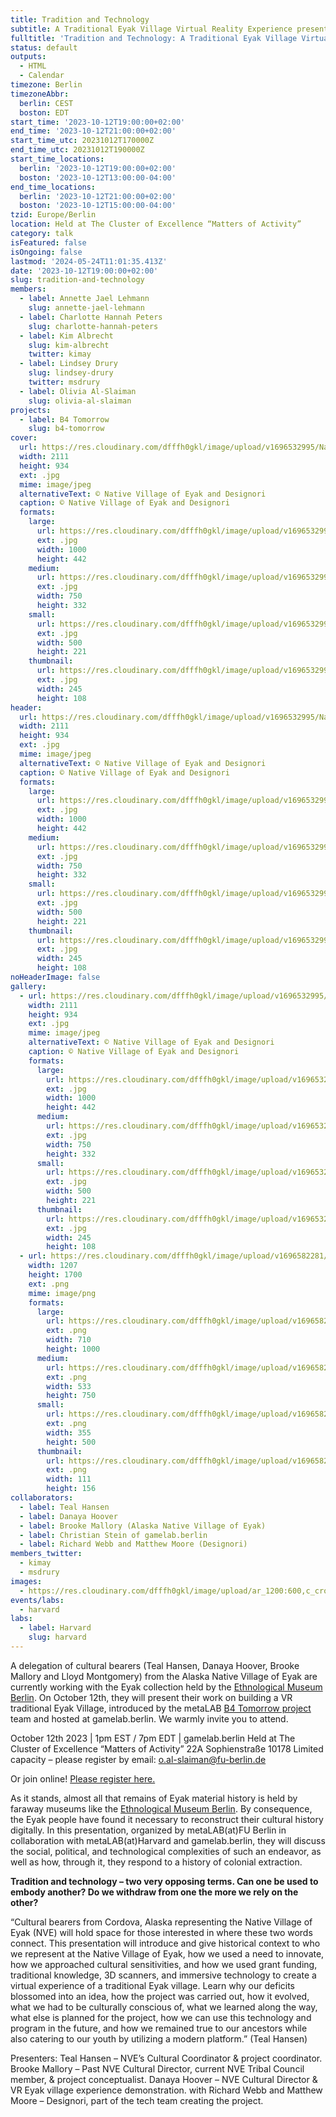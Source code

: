 ```yaml
---
title: Tradition and Technology
subtitle: A Traditional Eyak Village Virtual Reality Experience presented by Cultural Bearers from Cordova, Alaska
fulltitle: 'Tradition and Technology: A Traditional Eyak Village Virtual Reality Experience presented by Cultural Bearers from Cordova, Alaska'
status: default
outputs:
  - HTML
  - Calendar
timezone: Berlin
timezoneAbbr:
  berlin: CEST
  boston: EDT
start_time: '2023-10-12T19:00:00+02:00'
end_time: '2023-10-12T21:00:00+02:00'
start_time_utc: 20231012T170000Z
end_time_utc: 20231012T190000Z
start_time_locations:
  berlin: '2023-10-12T19:00:00+02:00'
  boston: '2023-10-12T13:00:00-04:00'
end_time_locations:
  berlin: '2023-10-12T21:00:00+02:00'
  boston: '2023-10-12T15:00:00-04:00'
tzid: Europe/Berlin
location: Held at The Cluster of Excellence “Matters of Activity”
category: talk
isFeatured: false
isOngoing: false
lastmod: '2024-05-24T11:01:35.413Z'
date: '2023-10-12T19:00:00+02:00'
slug: tradition-and-technology
members:
  - label: Annette Jael Lehmann
    slug: annette-jael-lehmann
  - label: Charlotte Hannah Peters
    slug: charlotte-hannah-peters
  - label: Kim Albrecht
    slug: kim-albrecht
    twitter: kimay
  - label: Lindsey Drury
    slug: lindsey-drury
    twitter: msdrury
  - label: Olivia Al-Slaiman
    slug: olivia-al-slaiman
projects:
  - label: B4 Tomorrow
    slug: b4-tomorrow
cover:
  url: https://res.cloudinary.com/dfffh0gkl/image/upload/v1696532995/Native_Village_of_Eyak_and_Designori_c767ad00f8.jpg
  width: 2111
  height: 934
  ext: .jpg
  mime: image/jpeg
  alternativeText: © Native Village of Eyak and Designori
  caption: © Native Village of Eyak and Designori
  formats:
    large:
      url: https://res.cloudinary.com/dfffh0gkl/image/upload/v1696532997/large_Native_Village_of_Eyak_and_Designori_c767ad00f8.jpg
      ext: .jpg
      width: 1000
      height: 442
    medium:
      url: https://res.cloudinary.com/dfffh0gkl/image/upload/v1696532997/medium_Native_Village_of_Eyak_and_Designori_c767ad00f8.jpg
      ext: .jpg
      width: 750
      height: 332
    small:
      url: https://res.cloudinary.com/dfffh0gkl/image/upload/v1696532998/small_Native_Village_of_Eyak_and_Designori_c767ad00f8.jpg
      ext: .jpg
      width: 500
      height: 221
    thumbnail:
      url: https://res.cloudinary.com/dfffh0gkl/image/upload/v1696532996/thumbnail_Native_Village_of_Eyak_and_Designori_c767ad00f8.jpg
      ext: .jpg
      width: 245
      height: 108
header:
  url: https://res.cloudinary.com/dfffh0gkl/image/upload/v1696532995/Native_Village_of_Eyak_and_Designori_c767ad00f8.jpg
  width: 2111
  height: 934
  ext: .jpg
  mime: image/jpeg
  alternativeText: © Native Village of Eyak and Designori
  caption: © Native Village of Eyak and Designori
  formats:
    large:
      url: https://res.cloudinary.com/dfffh0gkl/image/upload/v1696532997/large_Native_Village_of_Eyak_and_Designori_c767ad00f8.jpg
      ext: .jpg
      width: 1000
      height: 442
    medium:
      url: https://res.cloudinary.com/dfffh0gkl/image/upload/v1696532997/medium_Native_Village_of_Eyak_and_Designori_c767ad00f8.jpg
      ext: .jpg
      width: 750
      height: 332
    small:
      url: https://res.cloudinary.com/dfffh0gkl/image/upload/v1696532998/small_Native_Village_of_Eyak_and_Designori_c767ad00f8.jpg
      ext: .jpg
      width: 500
      height: 221
    thumbnail:
      url: https://res.cloudinary.com/dfffh0gkl/image/upload/v1696532996/thumbnail_Native_Village_of_Eyak_and_Designori_c767ad00f8.jpg
      ext: .jpg
      width: 245
      height: 108
noHeaderImage: false
gallery:
  - url: https://res.cloudinary.com/dfffh0gkl/image/upload/v1696532995/Native_Village_of_Eyak_and_Designori_c767ad00f8.jpg
    width: 2111
    height: 934
    ext: .jpg
    mime: image/jpeg
    alternativeText: © Native Village of Eyak and Designori
    caption: © Native Village of Eyak and Designori
    formats:
      large:
        url: https://res.cloudinary.com/dfffh0gkl/image/upload/v1696532997/large_Native_Village_of_Eyak_and_Designori_c767ad00f8.jpg
        ext: .jpg
        width: 1000
        height: 442
      medium:
        url: https://res.cloudinary.com/dfffh0gkl/image/upload/v1696532997/medium_Native_Village_of_Eyak_and_Designori_c767ad00f8.jpg
        ext: .jpg
        width: 750
        height: 332
      small:
        url: https://res.cloudinary.com/dfffh0gkl/image/upload/v1696532998/small_Native_Village_of_Eyak_and_Designori_c767ad00f8.jpg
        ext: .jpg
        width: 500
        height: 221
      thumbnail:
        url: https://res.cloudinary.com/dfffh0gkl/image/upload/v1696532996/thumbnail_Native_Village_of_Eyak_and_Designori_c767ad00f8.jpg
        ext: .jpg
        width: 245
        height: 108
  - url: https://res.cloudinary.com/dfffh0gkl/image/upload/v1696582281/221005_FUJA_Plakat420x594mm_Studio_Pandan_PF_1abdb48165.png
    width: 1207
    height: 1700
    ext: .png
    mime: image/png
    formats:
      large:
        url: https://res.cloudinary.com/dfffh0gkl/image/upload/v1696582282/large_221005_FUJA_Plakat420x594mm_Studio_Pandan_PF_1abdb48165.png
        ext: .png
        width: 710
        height: 1000
      medium:
        url: https://res.cloudinary.com/dfffh0gkl/image/upload/v1696582282/medium_221005_FUJA_Plakat420x594mm_Studio_Pandan_PF_1abdb48165.png
        ext: .png
        width: 533
        height: 750
      small:
        url: https://res.cloudinary.com/dfffh0gkl/image/upload/v1696582283/small_221005_FUJA_Plakat420x594mm_Studio_Pandan_PF_1abdb48165.png
        ext: .png
        width: 355
        height: 500
      thumbnail:
        url: https://res.cloudinary.com/dfffh0gkl/image/upload/v1696582281/thumbnail_221005_FUJA_Plakat420x594mm_Studio_Pandan_PF_1abdb48165.png
        ext: .png
        width: 111
        height: 156
collaborators:
  - label: Teal Hansen
  - label: Danaya Hoover
  - label: Brooke Mallory (Alaska Native Village of Eyak)
  - label: Christian Stein of gamelab.berlin
  - label: Richard Webb and Matthew Moore (Designori)
members_twitter:
  - kimay
  - msdrury
images:
  - https://res.cloudinary.com/dfffh0gkl/image/upload/ar_1200:600,c_crop/c_limit,h_1200,w_600/v1696532995/Native_Village_of_Eyak_and_Designori_c767ad00f8.jpg
events/labs:
  - harvard
labs:
  - label: Harvard
    slug: harvard
---
```

A delegation of cultural bearers (Teal Hansen, Danaya Hoover, Brooke Mallory and Lloyd Montgomery) from the Alaska Native Village of Eyak are currently  working with the Eyak  collection held by the [Ethnological Museum Berlin](https://www.smb.museum/museen-einrichtungen/ethnologisches-museum/home/). On October 12th, they will present their work on building a VR traditional Eyak Village, introduced by the metaLAB [B4 Tomorrow project ](https://mlml.io/p/b4-tomorrow/) team and hosted at gamelab.berlin. We warmly invite you to attend.

October 12th 2023 | 1pm EST /  7pm EDT | gamelab.berlin
Held at The Cluster of Excellence “Matters of Activity”
22A Sophienstraße 10178
Limited capacity – please register by email: [o.al-slaiman@fu-berlin.de](https://webmail.zedat.fu-berlin.de/src/compose.php?send_to=o.al-slaiman@fu-berlin.de)

Or join online! [Please register here.](https://forms.gle/faPxcWeSgDPB8aRi7)

As it stands, almost all that remains of Eyak material history is held by faraway museums like the [Ethnological Museum Berlin](https://www.smb.museum/museen-einrichtungen/ethnologisches-museum/home/). By consequence, the Eyak people have found it necessary to reconstruct their cultural history digitally. In this presentation, organized by metaLAB(at)FU Berlin in collaboration with metaLAB(at)Harvard and gamelab.berlin, they will discuss the social, political, and technological complexities of such an endeavor, as well as how, through it, they respond to a history of colonial extraction. 

**Tradition and technology – two very opposing terms. Can one be used to embody another? Do we withdraw from one the more we rely on the other?**

“Cultural bearers from Cordova, Alaska representing the Native Village of Eyak (NVE) will hold space for those interested in where these two words connect. This presentation will introduce and give historical context to who we represent at the Native Village of Eyak, how we used a need to innovate, how we approached cultural sensitivities, and how we used grant funding, traditional knowledge, 3D scanners, and immersive technology to create a virtual experience of a traditional Eyak village. Learn why our deficits blossomed into an idea, how the project was carried out, how it evolved, what we had to be culturally conscious of, what we learned along the way, what else is planned for the project, how we can use this technology and program in the future, and how we remained true to our ancestors while also catering to our youth by utilizing a modern platform.”
(Teal Hansen) 


Presenters: 
Teal Hansen – NVE’s Cultural Coordinator & project coordinator.
Brooke Mallory – Past NVE Cultural Director, current NVE Tribal Council member, & project conceptualist.
Danaya Hoover – NVE Cultural Director & VR Eyak village experience demonstration.
with Richard Webb and Matthew Moore – Designori, part of the tech team creating the project.